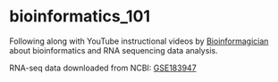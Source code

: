 # bioinformatics_101

Following along with YouTube instructional videos by [Bioinformagician](https://www.youtube.com/playlist?list=PLJefJsd1yfhbIhblS-85alaFsPdU00DaA) about bioinformatics and RNA sequencing data analysis.

RNA-seq data downloaded from NCBI: [GSE183947](https://www.ncbi.nlm.nih.gov/geo/query/acc.cgi?acc=GSE183947)